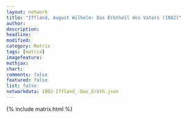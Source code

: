 ```yaml
---
layout: network
title: "Iffland, August Wilhelm: Das Erbtheil des Vaters (1802)"
author:
description:
headline:
modified:
category: Matrix
tags: [matrix]
imagefeature: 
mathjax: 
chart: 
comments: false
featured: false
list: false
networkdata: 1802-Iffland_-Das_Erbth.json
---
```

{% include matrix.html %}
